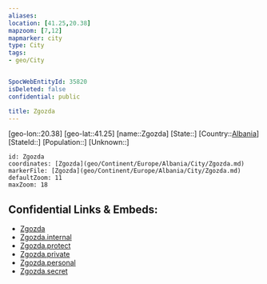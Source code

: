 ```yaml
---
aliases: 
location: [41.25,20.38]
mapzoom: [7,12] 
mapmarker: city 
type: City
tags:
- geo/City


SpocWebEntityId: 35820
isDeleted: false
confidential: public

title: Zgozda
---
```

[geo-lon::20.38]
[geo-lat::41.25]
[name::Zgozda]
[State::]
[Country::[Albania](geo/Continent/Europe/Albania.md)]
[StateId::]
[Population::]
[Unknown::]


```leaflet
id: Zgozda
coordinates: [Zgozda](geo/Continent/Europe/Albania/City/Zgozda.md)
markerFile: [Zgozda](geo/Continent/Europe/Albania/City/Zgozda.md)
defaultZoom: 11 
maxZoom: 18
```


## Confidential Links & Embeds: 
- [Zgozda](../../../../../../_public/geo/Continent/Europe/Albania/City/Zgozda.md) 
- [Zgozda.internal](../../../../../../_internal/geo/Continent/Europe/Albania/City/Zgozda.internal.md) 
- [Zgozda.protect](../../../../../../_protect/geo/Continent/Europe/Albania/City/Zgozda.protect.md) 
- [Zgozda.private](../../../../../../_private/geo/Continent/Europe/Albania/City/Zgozda.private.md) 
- [Zgozda.personal](../../../../../../_personal/geo/Continent/Europe/Albania/City/Zgozda.personal.md) 
- [Zgozda.secret](../../../../../../_secret/geo/Continent/Europe/Albania/City/Zgozda.secret.md) 
